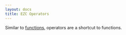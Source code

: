 ```yaml
---
layout: docs
title: EZC Operators
---
```


Similar to [functions]({{site.ezc_docs}}/functions), operators are a shortcut to functions.
